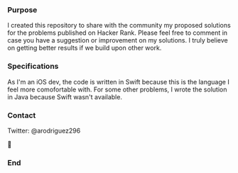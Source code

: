 ### Purpose

I created this repository to share with the community my proposed solutions for the problems published on Hacker Rank. Please feel free to comment in case you have a suggestion or improvement on my solutions. I truly believe on getting better results if we build upon other work.


### Specifications
As I'm an iOS dev, the code is written in Swift because this is the language I feel more comofortable with. For some other problems, I wrote the solution in Java because Swift wasn't available.

### Contact
Twitter: @arodriguez296


🙂


### End
